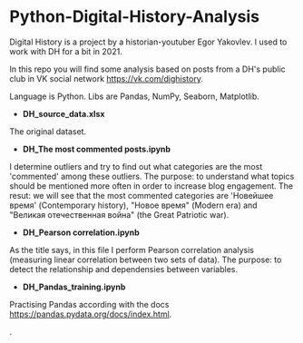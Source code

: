 # Python-Digital-History-Analysis
Digital History is a project by a historian-youtuber Egor Yakovlev. I used to work with DH for a bit in 2021.

In this repo you will find some analysis based on posts from a DH's public club in VK social network https://vk.com/dighistory.

Language is Python. Libs are Pandas, NumPy, Seaborn, Matplotlib.

* **DH_source_data.xlsx**

The original dataset.

* **DH_The most commented posts.ipynb**

I determine outliers and try to find out what categories are the most 'commented' among these outliers.
The purpose: to understand what topics should be mentioned more often in order to increase blog engagement.
The resut: we will see that the most commented categories are 'Новейшее время' (Contemporary history), "Новое время" (Modern era) and "Великая отечественная война" (the Great Patriotic war).

* **DH_Pearson correlation.ipynb**

As the title says, in this file I perform Pearson correlation analysis (measuring linear correlation between two sets of data). 
The purpose: to detect the relationship and dependensies between variables.

* **DH_Pandas_training.ipynb**

Practising Pandas according with the docs https://pandas.pydata.org/docs/index.html.


.
